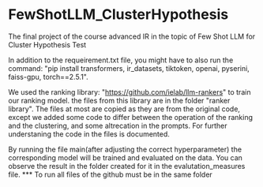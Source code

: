 # FewShotLLM_ClusterHypothesis
The final project of the course advanced IR in the topic of Few Shot LLM for Cluster Hypothesis Test


In addition to the requeirement.txt file, you might have to also run the command:
"pip install transformers, ir_datasets, tiktoken, openai, pyserini, faiss-gpu, torch==2.5.1".


We used the ranking library: "https://github.com/ielab/llm-rankers" to train our ranking model. the files from this library are in the folder "ranker library". The files at most are copied as they are from the original code, except we added some code to differ between the operation of the ranking and the clustering, and some altrecation in the prompts.
For further understaning the code in the files is documented.

By running the file main(after adjusting the correct hyperparameter) the corresponding model will be trained and evaluated on the data. You can observe the result in the folder created for it in the evalutation_measures file.
*** To run all files of the github must be in the same folder
